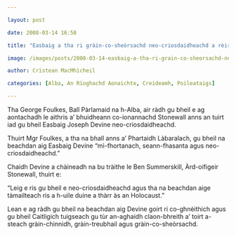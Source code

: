 ```yaml
---

layout: post

date: 2008-03-14 16:58

title: "Easbaig a tha ri gràin-co-sheòrsachd neo-criosdaidheachd a rèir BPA"

image: /images/posts/2008-03-14-easbaig-a-tha-ri-grain-co-sheorsachd-neo-criosdaidheachd-a-reir-bpa.webp

author: Crìstean MacMhìcheil

categories: [Alba, An Rìoghachd Aonaichte, Creideamh, Poileataigs]

---
```


Tha George Foulkes, Ball Pàrlamaid na h-Alba, air ràdh gu bheil e ag aontachadh le aithris a’ bhuidheann co-ionannachd Stonewall anns an tuirt iad gu bheil Easbaig Joseph Devine neo-criosdaidheachd.

Thuirt Mgr Foulkes, a tha na bhall anns a’ Phartaidh Làbaralach, gu bheil na beachdan aig Easbaig Devine “mì-fhortanach, seann-fhasanta agus neo-criosdaidheachd.”

Chaidh Devine a chàineadh na bu tràithe le Ben Summerskill, Àrd-oifigeir Stonewall, thuirt e:

“Leig e ris gu bheil e neo-criosdaidheachd agus tha na beachdan aige tàmailteach ris a h-uile duine a thàrr às an Holocaust.”

Lean e ag ràdh gu bheil na beachdan aig Devine goirt ri co-ghnèithich agus gu bheil Caitligich tuigseach gu tùr an-aghaidh claon-bhreith a’ toirt a-steach gràin-chinnidh, gràin-treubhail agus gràin-co-sheòrsachd.
